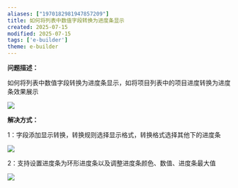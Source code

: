 ```yaml
---
aliases: ["1970182981947857209"]
title: 如何将列表中数值字段转换为进度条显示
created: 2025-07-15
modified: 2025-07-15
tags: ['e-builder']
theme: e-builder
---
```


**问题描述：**

如何将列表中数值字段转换为进度条显示，如将项目列表中的项目进度转换为进度条效果展示

![](034d261f4b8439bc356f3f77afe3e918.jpg)

**解决方式：**

1：字段添加显示转换，转换规则选择显示格式，转换格式选择其他下的进度条

**![](56f287e69530975fd03cb87758a4fd41.jpg)**

2：支持设置进度条为环形进度条以及调整进度条颜色、数值、进度条最大值

![](401845259f5e95d040d5817b86a69be0.jpg)